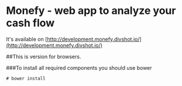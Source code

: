 # Monefy - web app to analyze your cash flow

It's available on [http://development.monefy.divshot.io/](http://development.monefy.divshot.io/)

##This is version for browsers.

###To install all required components you should use bower

    # bower install
    